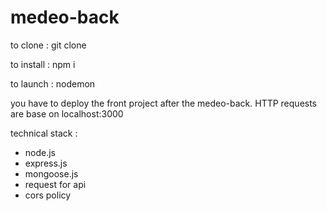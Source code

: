 # medeo-back

to clone : git clone 

to install : npm i 

to launch : nodemon 

you have to deploy the front project after the medeo-back. HTTP requests are base on localhost:3000

technical stack :
  - node.js
  - express.js
  - mongoose.js
  - request for api
  - cors policy
